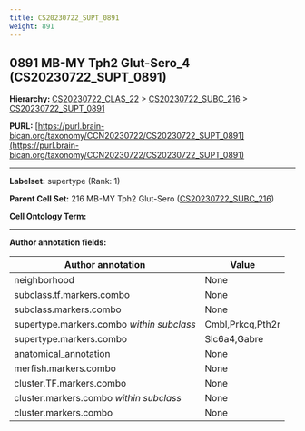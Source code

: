 ```yaml
---
title: CS20230722_SUPT_0891
weight: 891
---
```

## 0891 MB-MY Tph2 Glut-Sero_4 (CS20230722_SUPT_0891)
<b>Hierarchy: </b>
[CS20230722_CLAS_22](../CS20230722_CLAS_22) >
[CS20230722_SUBC_216](../CS20230722_SUBC_216) >
[CS20230722_SUPT_0891](../CS20230722_SUPT_0891)

**PURL:** [https://purl.brain-bican.org/taxonomy/CCN20230722/CS20230722_SUPT_0891](https://purl.brain-bican.org/taxonomy/CCN20230722/CS20230722_SUPT_0891)

---


**Labelset:** supertype (Rank: 1)

**Parent Cell Set:** 216 MB-MY Tph2 Glut-Sero ([CS20230722_SUBC_216](../CS20230722_SUBC_216))



**Cell Ontology Term:** 

[MARKER GENES.]: #


---

[TRANSFERRED ANNOTATIONS.]: #


[AUTHOR ANNOTATION FIELDS.]: #


**Author annotation fields:**

| Author annotation | Value |
|-------------------|-------|
|neighborhood|None|
|subclass.tf.markers.combo|None|
|subclass.markers.combo|None|
|supertype.markers.combo _within subclass_|Cmbl,Prkcq,Pth2r|
|supertype.markers.combo|Slc6a4,Gabre|
|anatomical_annotation|None|
|merfish.markers.combo|None|
|cluster.TF.markers.combo|None|
|cluster.markers.combo _within subclass_|None|
|cluster.markers.combo|None|
